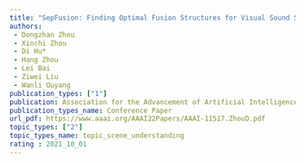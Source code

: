 ```yaml
---  
title: "SepFusion: Finding Optimal Fusion Structures for Visual Sound Separation"  
authors:  
 - Dongzhan Zhou  
 - Xinchi Zhou  
 - Di Hu* 
 - Hang Zhou  
 - Lei Bai  
 - Ziwei Liu  
 - Wanli Ouyang  
publication_types: ["1"]  
publication: Association for the Advancement of Artificial Intelligence(AAAI) 2022  
publication_types_name: Conference Paper  
url_pdf: https://www.aaai.org/AAAI22Papers/AAAI-11517.ZhouD.pdf  
topic_types: ["2"]
topic_types_name: topic_scene_understanding
rating : 2021_10_01
---  
```

